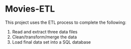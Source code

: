 # Movies-ETL

This project uses the ETL process to complete the following:

1. Read and extract three data files
2. Clean/transform/merge the data
3. Load final data set into a SQL database
